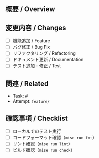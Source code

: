## 概要 / Overview

<!-- PRの目的と変更内容を簡潔に記述してください -->

## 変更内容 / Changes

- [ ] 機能追加 / Feature
- [ ] バグ修正 / Bug Fix  
- [ ] リファクタリング / Refactoring
- [ ] ドキュメント更新 / Documentation
- [ ] テスト追加・修正 / Test

## 関連 / Related

- Task: #
- Attempt: `feature/`

## 確認事項 / Checklist

- [ ] ローカルでのテスト実行
- [ ] コードフォーマット確認（`mise run fmt`）
- [ ] リント確認（`mise run lint`）
- [ ] ビルド確認（`mise run check`）